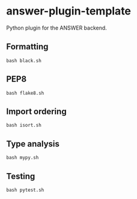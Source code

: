 # answer-plugin-template

Python plugin for the ANSWER backend.

## Formatting

```.shell
bash black.sh
```

## PEP8

```.shell
bash flake8.sh
```

## Import ordering

```.shell
bash isort.sh
```

## Type analysis

```.shell
bash mypy.sh
```

## Testing

```.shell
bash pytest.sh
```
